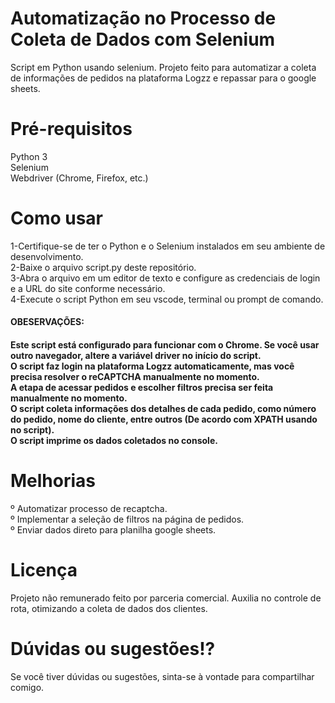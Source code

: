 # Automatização no Processo de Coleta de Dados com Selenium
Script em Python usando selenium. Projeto feito para automatizar a coleta de informações de pedidos na plataforma Logzz e repassar para o google sheets.

# Pré-requisitos
Python 3<br>
Selenium<br>
Webdriver (Chrome, Firefox, etc.)<br>

# Como usar
1-Certifique-se de ter o Python e o Selenium instalados em seu ambiente de desenvolvimento.<br>
2-Baixe o arquivo script.py deste repositório.<br>
3-Abra o arquivo em um editor de texto e configure as credenciais de login e a URL do site conforme necessário.<br>
4-Execute o script Python em seu vscode, terminal ou prompt de comando.<br>

<h4>OBESERVAÇÕES:<h4>
Este script está configurado para funcionar com o Chrome. Se você usar outro navegador, altere a variável driver no início do script.<br>
O script faz login na plataforma Logzz automaticamente, mas você precisa resolver o reCAPTCHA manualmente no momento.<br>
A etapa de acessar pedidos e escolher filtros precisa ser feita manualmente no momento.<br>
O script coleta informações dos detalhes de cada pedido, como número do pedido, nome do cliente, entre outros (De acordo com XPATH usando no script).<br>
O script imprime os dados coletados no console.<br>

# Melhorias
º Automatizar processo de recaptcha.<br>
º Implementar a seleção de filtros na página de pedidos.<br>
º Enviar dados direto para planilha google sheets.<br>

# Licença
Projeto não remunerado feito por parceria comercial. Auxilia no controle de rota, otimizando a coleta de dados dos clientes.

# Dúvidas ou sugestões!?
Se você tiver dúvidas ou sugestões, sinta-se à vontade para compartilhar comigo.

